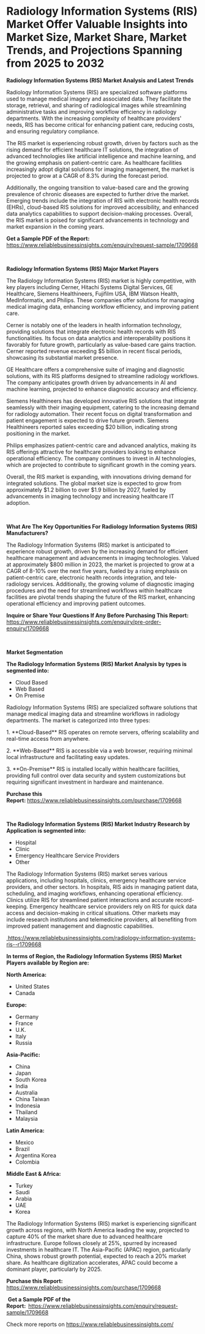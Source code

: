 <p><h1>Radiology Information Systems (RIS) Market Offer Valuable Insights into Market Size, Market Share, Market Trends, and Projections Spanning from 2025 to 2032</h1></p><p><strong>Radiology Information Systems (RIS) Market Analysis and Latest Trends</strong></p>
<p><p>Radiology Information Systems (RIS) are specialized software platforms used to manage medical imagery and associated data. They facilitate the storage, retrieval, and sharing of radiological images while streamlining administrative tasks and improving workflow efficiency in radiology departments. With the increasing complexity of healthcare providers' needs, RIS has become critical for enhancing patient care, reducing costs, and ensuring regulatory compliance.</p><p>The RIS market is experiencing robust growth, driven by factors such as the rising demand for efficient healthcare IT solutions, the integration of advanced technologies like artificial intelligence and machine learning, and the growing emphasis on patient-centric care. As healthcare facilities increasingly adopt digital solutions for imaging management, the market is projected to grow at a CAGR of 8.3% during the forecast period. </p><p>Additionally, the ongoing transition to value-based care and the growing prevalence of chronic diseases are expected to further drive the market. Emerging trends include the integration of RIS with electronic health records (EHRs), cloud-based RIS solutions for improved accessibility, and enhanced data analytics capabilities to support decision-making processes. Overall, the RIS market is poised for significant advancements in technology and market expansion in the coming years.</p></p>
<p><strong>Get a Sample PDF of the Report:&nbsp;</strong> <a href="https://www.reliablebusinessinsights.com/enquiry/request-sample/1709668?utm_campaign=2318&utm_medium=2&utm_source=Github&utm_content=ia&utm_term=27032025&utm_id=radiology-information-systems-ris">https://www.reliablebusinessinsights.com/enquiry/request-sample/1709668</a></p>
<p>&nbsp;</p>
<p><strong>Radiology Information Systems (RIS) Major Market Players</strong></p>
<p><p>The Radiology Information Systems (RIS) market is highly competitive, with key players including Cerner, Hitachi Systems Digital Services, GE Healthcare, Siemens Healthineers, Fujifilm USA, IBM Watson Health, MedInformatix, and Philips. These companies offer solutions for managing medical imaging data, enhancing workflow efficiency, and improving patient care.</p><p>Cerner is notably one of the leaders in health information technology, providing solutions that integrate electronic health records with RIS functionalities. Its focus on data analytics and interoperability positions it favorably for future growth, particularly as value-based care gains traction. Cerner reported revenue exceeding $5 billion in recent fiscal periods, showcasing its substantial market presence.</p><p>GE Healthcare offers a comprehensive suite of imaging and diagnostic solutions, with its RIS platforms designed to streamline radiology workflows. The company anticipates growth driven by advancements in AI and machine learning, projected to enhance diagnostic accuracy and efficiency.</p><p>Siemens Healthineers has developed innovative RIS solutions that integrate seamlessly with their imaging equipment, catering to the increasing demand for radiology automation. Their recent focus on digital transformation and patient engagement is expected to drive future growth. Siemens Healthineers reported sales exceeding $20 billion, indicating strong positioning in the market.</p><p>Philips emphasizes patient-centric care and advanced analytics, making its RIS offerings attractive for healthcare providers looking to enhance operational efficiency. The company continues to invest in AI technologies, which are projected to contribute to significant growth in the coming years.</p><p>Overall, the RIS market is expanding, with innovations driving demand for integrated solutions. The global market size is expected to grow from approximately $1.2 billion to over $1.9 billion by 2027, fueled by advancements in imaging technology and increasing healthcare IT adoption.</p></p>
<p>&nbsp;</p>
<p><strong>What Are The Key Opportunities For Radiology Information Systems (RIS) Manufacturers?</strong></p>
<p><p>The Radiology Information Systems (RIS) market is anticipated to experience robust growth, driven by the increasing demand for efficient healthcare management and advancements in imaging technologies. Valued at approximately $800 million in 2023, the market is projected to grow at a CAGR of 8-10% over the next five years, fueled by a rising emphasis on patient-centric care, electronic health records integration, and tele-radiology services. Additionally, the growing volume of diagnostic imaging procedures and the need for streamlined workflows within healthcare facilities are pivotal trends shaping the future of the RIS market, enhancing operational efficiency and improving patient outcomes.</p></p>
<p><strong>Inquire or Share Your Questions If Any Before Purchasing This Report:</strong> <a href="https://www.reliablebusinessinsights.com/enquiry/pre-order-enquiry/1709668?utm_campaign=2318&utm_medium=2&utm_source=Github&utm_content=ia&utm_term=27032025&utm_id=radiology-information-systems-ris">https://www.reliablebusinessinsights.com/enquiry/pre-order-enquiry/1709668</a></p>
<p>&nbsp;</p>
<p><strong>Market Segmentation</strong></p>
<p><strong>The Radiology Information Systems (RIS) Market Analysis by types is segmented into:</strong></p>
<p><ul><li>Cloud Based</li><li>Web Based</li><li>On Premise</li></ul></p>
<p><p>Radiology Information Systems (RIS) are specialized software solutions that manage medical imaging data and streamline workflows in radiology departments. The market is categorized into three types: </p><p>1. **Cloud-Based** RIS operates on remote servers, offering scalability and real-time access from anywhere.</p><p>2. **Web-Based** RIS is accessible via a web browser, requiring minimal local infrastructure and facilitating easy updates.</p><p>3. **On-Premise** RIS is installed locally within healthcare facilities, providing full control over data security and system customizations but requiring significant investment in hardware and maintenance.</p></p>
<p><strong>Purchase this Report:&nbsp;</strong><a href="https://www.reliablebusinessinsights.com/purchase/1709668?utm_campaign=2318&utm_medium=2&utm_source=Github&utm_content=ia&utm_term=27032025&utm_id=radiology-information-systems-ris">https://www.reliablebusinessinsights.com/purchase/1709668</a></p>
<p>&nbsp;</p>
<p><strong>The Radiology Information Systems (RIS) Market Industry Research by Application is segmented into:</strong></p>
<p><ul><li>Hospital</li><li>Clinic</li><li>Emergency Healthcare Service Providers</li><li>Other</li></ul></p>
<p><p>The Radiology Information Systems (RIS) market serves various applications, including hospitals, clinics, emergency healthcare service providers, and other sectors. In hospitals, RIS aids in managing patient data, scheduling, and imaging workflows, enhancing operational efficiency. Clinics utilize RIS for streamlined patient interactions and accurate record-keeping. Emergency healthcare service providers rely on RIS for quick data access and decision-making in critical situations. Other markets may include research institutions and telemedicine providers, all benefiting from improved patient management and diagnostic capabilities.</p></p>
<p><a href="https://www.reliablebusinessinsights.com/radiology-information-systems-ris--r1709668?utm_campaign=2318&utm_medium=2&utm_source=Github&utm_content=ia&utm_term=27032025&utm_id=radiology-information-systems-ris">&nbsp;https://www.reliablebusinessinsights.com/radiology-information-systems-ris--r1709668</a></p>
<p><strong>In terms of Region, the Radiology Information Systems (RIS) Market Players available by Region are:</strong></p>
<p>
    <p> <strong> North America: </strong>
        <ul>
            <li>United States</li>
            <li>Canada</li>
        </ul>
        </p> 
    <p> <strong> Europe: </strong>
        <ul>
            <li>Germany</li>
            <li>France</li>
            <li>U.K.</li>
            <li>Italy</li>
            <li>Russia</li>
        </ul>
        </p> 
    <p> <strong> Asia-Pacific: </strong>
        <ul>
            <li>China</li>
            <li>Japan</li>
            <li>South Korea</li>
            <li>India</li>
            <li>Australia</li>
            <li>China Taiwan</li>
            <li>Indonesia</li>
            <li>Thailand</li>
            <li>Malaysia</li>
        </ul>
        </p> 
    <p> <strong> Latin America: </strong>
        <ul>
            <li>Mexico</li>
            <li>Brazil</li>
            <li>Argentina Korea</li>
            <li>Colombia</li>
        </ul>
        </p> 
    <p> <strong> Middle East & Africa: </strong>
        <ul>
            <li>Turkey</li>
            <li>Saudi</li>
            <li>Arabia</li>
            <li>UAE</li>
            <li>Korea</li>
        </ul>
    </p>
    </p>
<p><p>The Radiology Information Systems (RIS) market is experiencing significant growth across regions, with North America leading the way, projected to capture 40% of the market share due to advanced healthcare infrastructure. Europe follows closely at 25%, spurred by increased investments in healthcare IT. The Asia-Pacific (APAC) region, particularly China, shows robust growth potential, expected to reach a 20% market share. As healthcare digitization accelerates, APAC could become a dominant player, particularly by 2025.</p></p>
<p><strong>Purchase this Report: </strong><a href="https://www.reliablebusinessinsights.com/purchase/1709668?utm_campaign=2318&utm_medium=2&utm_source=Github&utm_content=ia&utm_term=27032025&utm_id=radiology-information-systems-ris">https://www.reliablebusinessinsights.com/purchase/1709668</a></p>
<p>&nbsp;<strong>Get a Sample PDF of the Report:&nbsp;&nbsp;</strong><a href="https://www.reliablebusinessinsights.com/enquiry/request-sample/1709668?utm_campaign=2318&utm_medium=2&utm_source=Github&utm_content=ia&utm_term=27032025&utm_id=radiology-information-systems-ris">https://www.reliablebusinessinsights.com/enquiry/request-sample/1709668</a></p>
<p><strong></strong></p>
<p>Check more reports on <a href="https://www.reliablebusinessinsights.com/?utm_campaign=2318&utm_medium=2&utm_source=Github&utm_content=ia&utm_term=27032025&utm_id=radiology-information-systems-ris">https://www.reliablebusinessinsights.com/</a></p>